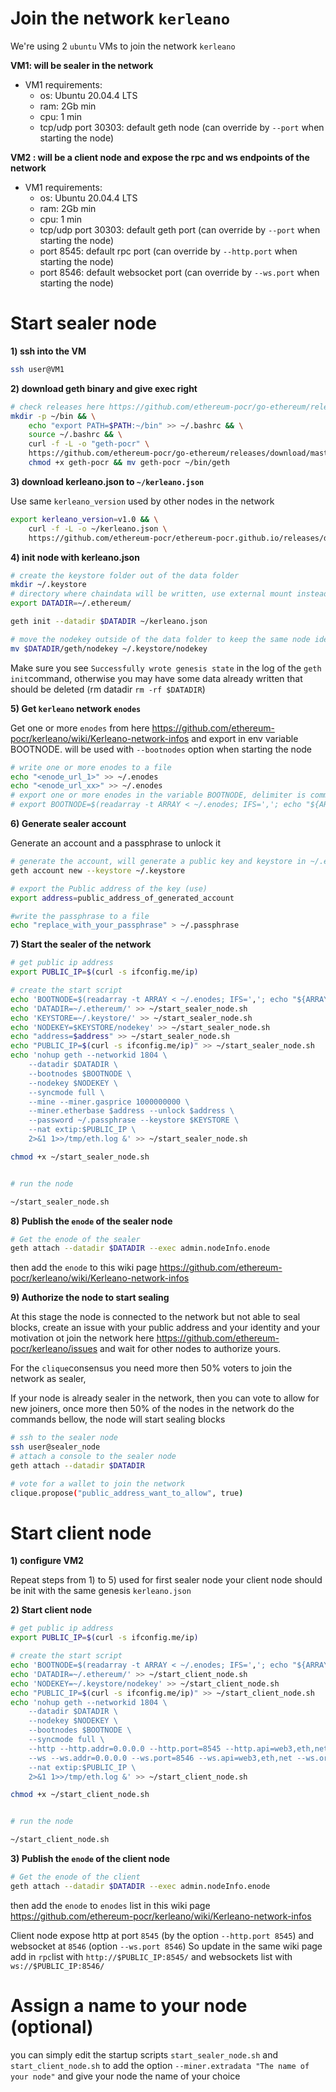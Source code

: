 # Join the network `kerleano`

We're using 2 `ubuntu` VMs to join the network `kerleano`

**VM1: will be sealer in the network**
- VM1 requirements:
    * os: Ubuntu 20.04.4 LTS
    * ram: 2Gb min
    * cpu: 1 min
    * tcp/udp port 30303: default geth node (can override by `--port` when starting the node)

**VM2 : will be a client node and expose the rpc and ws endpoints of the network**
- VM1 requirements:
    * os: Ubuntu 20.04.4 LTS
    * ram: 2Gb min
    * cpu: 1 min
    * tcp/udp port 30303: default geth port (can override by `--port` when starting the node)
    * port 8545: default rpc port (can override by `--http.port` when starting the node)
    * port 8546: default websocket port (can override by `--ws.port` when starting the node)

# Start sealer node

**1) ssh into the VM**

```sh
ssh user@VM1
```

**2) download geth binary and give exec right**

```sh
# check releases here https://github.com/ethereum-pocr/go-ethereum/releases
mkdir -p ~/bin && \
    echo "export PATH=$PATH:~/bin" >> ~/.bashrc && \
    source ~/.bashrc && \
    curl -f -L -o "geth-pocr" \
    https://github.com/ethereum-pocr/go-ethereum/releases/download/master/geth && \
    chmod +x geth-pocr && mv geth-pocr ~/bin/geth
```

**3) download kerleano.json to `~/kerleano.json`**

Use same `kerleano_version` used by other nodes in the network
```sh
export kerleano_version=v1.0 && \
    curl -f -L -o ~/kerleano.json \
    https://github.com/ethereum-pocr/ethereum-pocr.github.io/releases/download/$kerleano_version/kerleano.json
```


**4) init node with kerleano.json**

```sh
# create the keystore folder out of the data folder
mkdir ~/.keystore
# directory where chaindata will be written, use external mount instead of ~/.ethereum/
export DATADIR=~/.ethereum/

geth init --datadir $DATADIR ~/kerleano.json

# move the nodekey outside of the data folder to keep the same node identity after a cleanup
mv $DATADIR/geth/nodekey ~/.keystore/nodekey
```

Make sure you see `Successfully wrote genesis state` in the log of the `geth init`command, otherwise you may have some data already written that should be deleted (rm datadir `rm -rf $DATADIR`)


**5) Get `kerleano` network `enodes`**

Get one or more `enodes` from here https://github.com/ethereum-pocr/kerleano/wiki/Kerleano-network-infos and export in env variable BOOTNODE.
will be used with `--bootnodes` option when starting the node

```sh
# write one or more enodes to a file
echo "<enode_url_1>" >> ~/.enodes
echo "<enode_url_xx>" >> ~/.enodes
# export one or more enodes in the variable BOOTNODE, delimiter is comma`
# export BOOTNODE=$(readarray -t ARRAY < ~/.enodes; IFS=','; echo "${ARRAY[*]}")
```

**6) Generate sealer account**

Generate an account and a passphrase to unlock it
```sh
# generate the account, will generate a public key and keystore in ~/.ethereum/keystore/
geth account new --keystore ~/.keystore

# export the Public address of the key (use)
export address=public_address_of_generated_account

#write the passphrase to a file
echo "replace_with_your_passphrase" > ~/.passphrase

```

**7) Start the sealer of the network**

```sh
# get public ip address
export PUBLIC_IP=$(curl -s ifconfig.me/ip)

# create the start script
echo 'BOOTNODE=$(readarray -t ARRAY < ~/.enodes; IFS=','; echo "${ARRAY[*]}")' > ~/start_sealer_node.sh
echo 'DATADIR=~/.ethereum/' >> ~/start_sealer_node.sh
echo 'KEYSTORE=~/.keystore/' >> ~/start_sealer_node.sh
echo 'NODEKEY=$KEYSTORE/nodekey' >> ~/start_sealer_node.sh
echo "address=$address" >> ~/start_sealer_node.sh
echo "PUBLIC_IP=$(curl -s ifconfig.me/ip)" >> ~/start_sealer_node.sh
echo 'nohup geth --networkid 1804 \
    --datadir $DATADIR \
    --bootnodes $BOOTNODE \
    --nodekey $NODEKEY \
    --syncmode full \
    --mine --miner.gasprice 1000000000 \
    --miner.etherbase $address --unlock $address \
    --password ~/.passphrase --keystore $KEYSTORE \
    --nat extip:$PUBLIC_IP \
    2>&1 1>>/tmp/eth.log &' >> ~/start_sealer_node.sh

chmod +x ~/start_sealer_node.sh


# run the node

~/start_sealer_node.sh
```


**8) Publish the `enode` of the sealer node**

```sh
# Get the enode of the sealer
geth attach --datadir $DATADIR --exec admin.nodeInfo.enode
```

then add the `enode` to this wiki page https://github.com/ethereum-pocr/kerleano/wiki/Kerleano-network-infos

**9) Authorize the node to start sealing**

At this stage the node is connected to the network but not able to seal blocks, create an issue with your public address and your identity and your motivation ot join the network here https://github.com/ethereum-pocr/kerleano/issues and wait for other nodes to authorize yours.

For the `clique`consensus you need more then 50% voters to join the network as sealer,

If your node is already sealer in the network, then you can vote to allow for new joiners,
once more then 50% of the nodes in the network do the commands bellow, the node will start sealing blocks
```sh
# ssh to the sealer node
ssh user@sealer_node
# attach a console to the sealer node
geth attach --datadir $DATADIR

# vote for a wallet to join the network
clique.propose("public_address_want_to_allow", true)
```

# Start client node

**1) configure VM2**

Repeat steps from 1) to 5) used for first sealer node
your client node should be init with the same genesis `kerleano.json`


**2) Start client node**

```sh
# get public ip address
export PUBLIC_IP=$(curl -s ifconfig.me/ip)

# create the start script
echo 'BOOTNODE=$(readarray -t ARRAY < ~/.enodes; IFS=','; echo "${ARRAY[*]}")' > ~/start_client_node.sh
echo 'DATADIR=~/.ethereum/' >> ~/start_client_node.sh
echo 'NODEKEY=~/.keystore/nodekey' >> ~/start_client_node.sh
echo "PUBLIC_IP=$(curl -s ifconfig.me/ip)" >> ~/start_client_node.sh
echo 'nohup geth --networkid 1804 \
    --datadir $DATADIR \
    --nodekey $NODEKEY \
    --bootnodes $BOOTNODE \
    --syncmode full \
    --http --http.addr=0.0.0.0 --http.port=8545 --http.api=web3,eth,net --http.corsdomain=* --http.vhosts=* \
    --ws --ws.addr=0.0.0.0 --ws.port=8546 --ws.api=web3,eth,net --ws.origins=* \
    --nat extip:$PUBLIC_IP \
    2>&1 1>>/tmp/eth.log &' >> ~/start_client_node.sh

chmod +x ~/start_client_node.sh


# run the node

~/start_client_node.sh
````

**3) Publish the `enode` of the client node**

```sh
# Get the enode of the client
geth attach --datadir $DATADIR --exec admin.nodeInfo.enode
```
then add the `enode` to `enodes` list in this wiki page https://github.com/ethereum-pocr/kerleano/wiki/Kerleano-network-infos

Client node expose http at port `8545` (by the option `--http.port 8545`) and websocket at `8546` (option `--ws.port 8546`)
So update in the same wiki page add in `rpc`list with `http://$PUBLIC_IP:8545/` and websockets list with `ws://$PUBLIC_IP:8546/`


# Assign a name to your node (optional)

you can simply edit the startup scripts `start_sealer_node.sh` and `start_client_node.sh` to add the option `--miner.extradata "The name of your node"` and give your node the name of your choice
